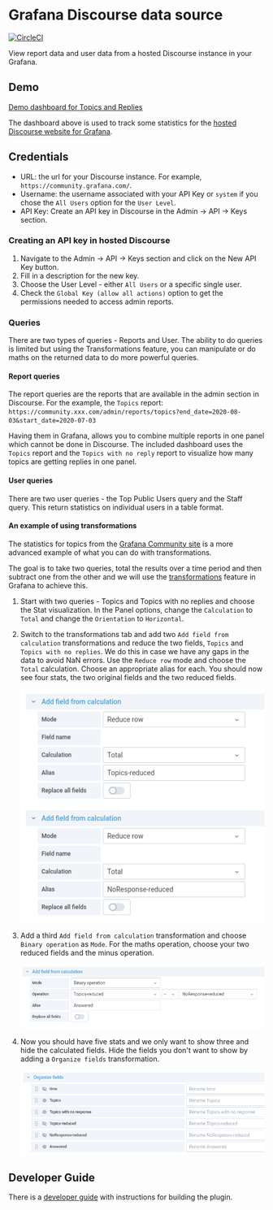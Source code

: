 # Grafana Discourse data source

[![CircleCI](https://circleci.com/gh/grafana/discourse-datasource/tree/master.svg?style=svg)](https://circleci.com/gh/grafana/discourse-datasource/tree/master)

View report data and user data from a hosted Discourse instance in your Grafana.

## Demo

[Demo dashboard for Topics and Replies](https://play.grafana.org/d/aMaVTeVGz/community-site-topics-and-replies?orgId=1)

The dashboard above is used to track some statistics for the [hosted Discourse website for Grafana](https://community.grafana.com/).

## Credentials

- URL: the url for your Discourse instance. For example, `https://community.grafana.com/`.
- Username: the username associated with your API Key or `system` if you chose the `All Users` option for the `User Level`.
- API Key: Create an API key in Discourse in the Admin -> API -> Keys section.

### Creating an API key in hosted Discourse

1. Navigate to the Admin -> API -> Keys section and click on the New API Key button.
2. Fill in a description for the new key.
3. Choose the User Level - either `All Users` or a specific single user.
4. Check the `Global Key (allow all actions)` option to get the permissions needed to access admin reports.

### Queries

There are two types of queries - Reports and User. The ability to do queries is limited but using the Transformations feature, you can manipulate or do maths on the returned data to do more powerful queries.

#### Report queries

The report queries are the reports that are available in the admin section in Discourse. For the example, the `Topics` report: `https://community.xxx.com/admin/reports/topics?end_date=2020-08-03&start_date=2020-07-03`

Having them in Grafana, allows you to combine multiple reports in one panel which cannot be done in Discourse. The included dashboard uses the `Topics` report and the `Topics with no reply` report to visualize how many topics are getting replies in one panel.

#### User queries

There are two user queries - the Top Public Users query and the Staff query. This return statistics on individual users in a table format.

#### An example of using transformations

The statistics for topics from the [Grafana Community site](https://play.grafana.org/d/aMaVTeVGz/community-site-topics-and-replies?tab=transform&editPanel=2&orgId=1) is a more advanced example of what you can do with transformations.

The goal is to take two queries, total the results over a time period and then subtract one from the other and we will use the [transformations](https://grafana.com/docs/grafana/latest/panels/transformations/) feature in Grafana to achieve this.

1. Start with two queries - Topics and Topics with no replies and choose the Stat visualization. In the Panel options, change the `Calculation` to `Total` and change the `Orientation` to `Horizontal`.
2. Switch to the transformations tab and add two `Add field from calculation` transformations and reduce the two fields, `Topics` and `Topics with no replies`. We do this in case we have any gaps in the data to avoid NaN errors. Use the `Reduce row` mode and choose the `Total` calculation. Choose an appropriate alias for each. You should now see four stats, the two original fields and the two reduced fields.

   ![ad_hoc_filter](https://raw.githubusercontent.com/grafana/discourse-datasource/master/src/img/transformations-tworeduce.png)

3. Add a third `Add field from calculation` transformation and choose `Binary operation` as `Mode`. For the maths operation, choose your two reduced fields and the minus operation.

   ![ad_hoc_filter](https://raw.githubusercontent.com/grafana/discourse-datasource/master/src/img/transformations-binaryop.png)

4. Now you should have five stats and we only want to show three and hide the calculated fields. Hide the fields you don't want to show by adding a `Organize fields` transformation.

   ![ad_hoc_filter](https://raw.githubusercontent.com/grafana/discourse-datasource/master/src/img/transformations-organize.png)

## Developer Guide

There is a [developer guide](https://github.com/grafana/discourse-datasource/blob/master/DEV-GUIDE.md) with instructions for building the plugin.
